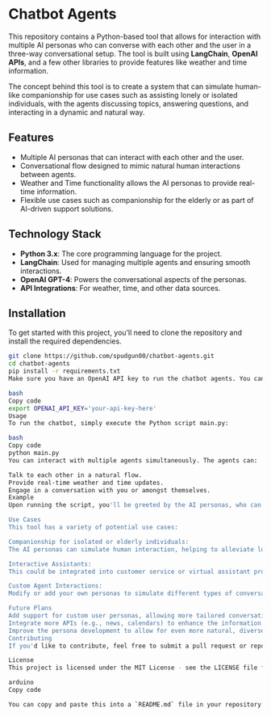 # Chatbot Agents

This repository contains a Python-based tool that allows for interaction with multiple AI personas who can converse with each other and the user in a three-way conversational setup. The tool is built using **LangChain**, **OpenAI APIs**, and a few other libraries to provide features like weather and time information.

The concept behind this tool is to create a system that can simulate human-like companionship for use cases such as assisting lonely or isolated individuals, with the agents discussing topics, answering questions, and interacting in a dynamic and natural way.

## Features

- Multiple AI personas that can interact with each other and the user.
- Conversational flow designed to mimic natural human interactions between agents.
- Weather and Time functionality allows the AI personas to provide real-time information.
- Flexible use cases such as companionship for the elderly or as part of AI-driven support solutions.

## Technology Stack

- **Python 3.x**: The core programming language for the project.
- **LangChain**: Used for managing multiple agents and ensuring smooth interactions.
- **OpenAI GPT-4**: Powers the conversational aspects of the personas.
- **API Integrations**: For weather, time, and other data sources.

## Installation

To get started with this project, you’ll need to clone the repository and install the required dependencies.

```bash
git clone https://github.com/spudgun00/chatbot-agents.git
cd chatbot-agents
pip install -r requirements.txt
Make sure you have an OpenAI API key to run the chatbot agents. You can set this as an environment variable:

bash
Copy code
export OPENAI_API_KEY='your-api-key-here'
Usage
To run the chatbot, simply execute the Python script main.py:

bash
Copy code
python main.py
You can interact with multiple agents simultaneously. The agents can:

Talk to each other in a natural flow.
Provide real-time weather and time updates.
Engage in a conversation with you or amongst themselves.
Example
Upon running the script, you'll be greeted by the AI personas, who can introduce themselves and start interacting. The user can ask questions or leave the agents to talk among themselves.

Use Cases
This tool has a variety of potential use cases:

Companionship for isolated or elderly individuals:
The AI personas can simulate human interaction, helping to alleviate loneliness and provide a sense of company.

Interactive Assistants:
This could be integrated into customer service or virtual assistant products where multiple agents collaborate to provide information.

Custom Agent Interactions:
Modify or add your own personas to simulate different types of conversations and roles.

Future Plans
Add support for custom user personas, allowing more tailored conversations.
Integrate more APIs (e.g., news, calendars) to enhance the information the agents can provide.
Improve the persona development to allow for even more natural, diverse, and engaging interactions.
Contributing
If you'd like to contribute, feel free to submit a pull request or report issues. Contributions of any kind are welcome to improve functionality or expand the use cases of the project.

License
This project is licensed under the MIT License - see the LICENSE file for details.

arduino
Copy code

You can copy and paste this into a `README.md` file in your repository. It gives potential users and contributors a clear understanding of what your project does, how it works, and how they can get started.
